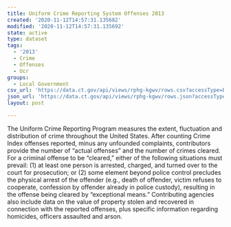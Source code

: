 ```yaml
---
title: Uniform Crime Reporting System Offenses 2013
created: '2020-11-12T14:57:31.135682'
modified: '2020-11-12T14:57:31.135692'
state: active
type: dataset
tags:
  - '2013'
  - Crime
  - Offenses
  - Ucr
groups:
  - Local Government
csv_url: 'https://data.ct.gov/api/views/rphg-kgwv/rows.csv?accessType=DOWNLOAD'
json_url: 'https://data.ct.gov/api/views/rphg-kgwv/rows.json?accessType=DOWNLOAD'
layout: post

---
```

The Uniform Crime Reporting Program measures the extent, fluctuation and distribution of crime throughout the United States. After counting Crime Index offenses reported, minus any unfounded complaints, contributors provide the number of “actual offenses” and the number of crimes cleared. For a criminal offense to be “cleared,” either of the following situations must prevail: (1) at least one person is arrested, charged, and turned over to the court for prosecution; or (2) some element beyond police control precludes the physical arrest of the offender (e.g., death of offender, victim refuses to cooperate, confession by offender already in police custody), resulting in the offense being cleared by “exceptional means.” Contributing agencies also include data on the value of property stolen and recovered in connection with the reported offenses, plus specific information regarding homicides, officers assaulted and arson.
